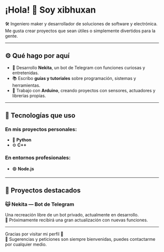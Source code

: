 # ¡Hola! 👋 Soy xibhuxan

🛠 Ingeniero maker y desarrollador de soluciones de software y electrónica.  
Me gusta crear proyectos que sean útiles o simplemente divertidos para la gente.

---

## ⚙️ Qué hago por aquí

- 🤖 Desarrollo **Nekita**, un bot de Telegram con funciones curiosas y entretenidas.
- 📚 Escribo **guías y tutoriales** sobre programación, sistemas y herramientas.
- 🔌 Trabajo con **Arduino**, creando proyectos con sensores, actuadores y librerías propias.

---

## 🧪 Tecnologías que uso

### En mis proyectos personales:
- 🐍 **Python**
- ⚙️ **C++**

### En entornos profesionales:
- 🟢 **Node.js**

---

## 🌟 Proyectos destacados

### 🐱 Nekita — Bot de Telegram

Una recreación libre de un bot privado, actualmente en desarrollo.  
📌 Próximamente recibirá una gran actualización con nuevas funciones.

---

Gracias por visitar mi perfil 🙌  
💬 Sugerencias y peticiones son siempre bienvenidas, puedes contactarme por cualquier medio.


<!--
**xibhuxan/xibhuxan** is a ✨ _special_ ✨ repository because its `README.md` (this file) appears on your GitHub profile.

Here are some ideas to get you started:

- 🔭 I’m currently working on ...
- 🌱 I’m currently learning ...
- 👯 I’m looking to collaborate on ...
- 🤔 I’m looking for help with ...
- 💬 Ask me about ...
- 📫 How to reach me: ...
- 😄 Pronouns: ...
- ⚡ Fun fact: ...
-->

